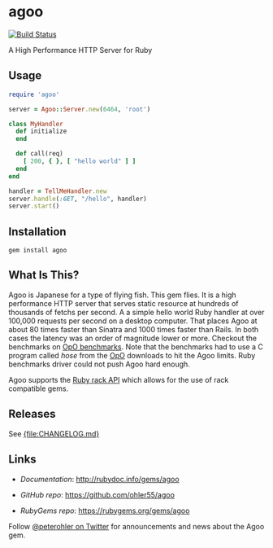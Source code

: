 # agoo

[![Build Status](https://img.shields.io/travis/ohler55/agoo/master.svg)](http://travis-ci.org/ohler55/agoo?branch=master)

A High Performance HTTP Server for Ruby

## Usage

```ruby
require 'agoo'

server = Agoo::Server.new(6464, 'root')

class MyHandler
  def initialize
  end

  def call(req)
    [ 200, { }, [ "hello world" ] ]
  end
end

handler = TellMeHandler.new
server.handle(:GET, "/hello", handler)
server.start()
```

## Installation
```
gem install agoo
```

## What Is This?

Agoo is Japanese for a type of flying fish. This gem flies. It is a high
performance HTTP server that serves static resource at hundreds of thousands
of fetchs per second. A a simple hello world Ruby handler at over 100,000
requests per second on a desktop computer. That places Agoo at about 80 times
faster than Sinatra and 1000 times faster than Rails. In both cases the
latency was an order of magnitude lower or more. Checkout the benchmarks on <a
href="http://opo.technology/benchmarks.html#web_benchmarks">OpO
benchmarks</a>. Note that the benchmarks had to use a C program called _hose_
from the <a href="http://opo.technology/index.html">OpO</a> downloads to hit
the Agoo limits. Ruby benchmarks driver could not push Agoo hard enough.

Agoo supports the [Ruby rack API](https://rack.github.io) which allows for the
use of rack compatible gems.

## Releases

See [{file:CHANGELOG.md}](CHANGELOG.md)

## Links

 - *Documentation*: http://rubydoc.info/gems/agoo

 - *GitHub* *repo*: https://github.com/ohler55/agoo

 - *RubyGems* *repo*: https://rubygems.org/gems/agoo

Follow [@peterohler on Twitter](http://twitter.com/#!/peterohler) for announcements and news about the Agoo gem.
